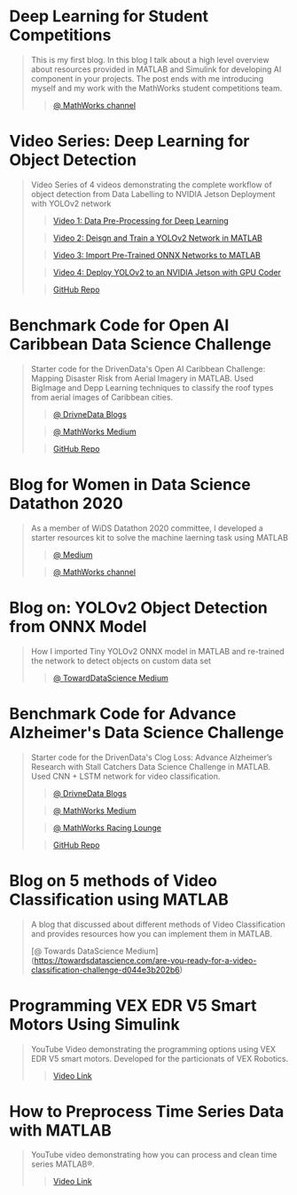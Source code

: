 
# Deep Learning for Student Competitions

> This is my first blog. In this blog I talk about a high level overview about resources provided in MATLAB and Simulink for developing AI component in your projects. The post ends with me introducing myself and my work with the MathWorks student competitions team. 
>
>> [@ MathWorks channel](https://blogs.mathworks.com/racing-lounge/2019/05/29/deep-learning-for-student-competitions/)

# Video Series: Deep Learning for Object Detection

> Video Series of 4 videos demonstrating the complete workflow of object detection from Data Labelling to NVIDIA Jetson Deployment with YOLOv2 network
>
>> [Video 1: Data Pre-Processing for Deep Learning](https://www.youtube.com/watch?v=g_Vj1ASBcYo&list=PLn8PRpmsu08oLufaYWEvcuez8Rq7q4O7D&index=44)
>
>>[Video 2: Deisgn and Train a YOLOv2 Network in MATLAB](https://www.youtube.com/watch?v=xOvuQ6DY_4w&list=PLn8PRpmsu08oLufaYWEvcuez8Rq7q4O7D&index=46)
>
>>[Video 3: Import Pre-Trained ONNX Networks to MATLAB](https://www.youtube.com/watch?v=5bnIYH6P-vE&list=PLn8PRpmsu08oLufaYWEvcuez8Rq7q4O7D&index=45)
>
>>[Video 4: Deploy YOLOv2 to an NVIDIA Jetson with GPU Coder](https://www.mathworks.com/videos/deploy-yolov2-to-an-nvidia-jetson-1578035533852.html)
>
>>[GitHub Repo](https://github.com/mathworks-robotics/deep-learning-for-object-detection-yolov2)

# Benchmark Code for Open AI Caribbean Data Science Challenge

> Starter code for the DrivenData's Open AI Caribbean Challenge: Mapping Disaster Risk from Aerial Imagery in MATLAB. Used BigImage and Depp Learning techniques to classify the roof types from aerial images of Caribbean cities.
>
>> [@ DrivneData Blogs](http://drivendata.co/blog/disaster-response-roof-type-benchmark/)
>
>> [@ MathWorks Medium](https://medium.com/mathworks/open-ai-caribbean-data-science-challenge-e51d627058cd)
>
>> [GitHub Repo](https://github.com/drivendataorg/openai-caribbean-challenge-benchmark)

# Blog for Women in Data Science Datathon 2020

> As a member of WiDS Datathon 2020 committee, I developed a starter resources kit to solve the machine laerning task using MATLAB
>
>> [@ Medium](https://medium.com/mathworks/matlab-benchmark-code-for-wids-datathon-2020-7779d6d4a856)
>
>> [@ MathWorks channel](https://blogs.mathworks.com/racing-lounge/2020/01/17/matlab-benchmark-code-for-wids-datathon-2020/)

# Blog on: YOLOv2 Object Detection from ONNX Model

> How I imported Tiny YOLOv2 ONNX model in MATLAB and re-trained the network to detect objects on custom data set
>
>> [@ TowardDataScience Medium](https://towardsdatascience.com/yolov2-object-detection-from-onnx-model-in-matlab-3bb25568aa15)

# Benchmark Code for Advance Alzheimer's Data Science Challenge

> Starter code for the DrivenData's Clog Loss: Advance Alzheimer’s Research with Stall Catchers Data Science Challenge in MATLAB. Used CNN + LSTM network for video classification.
>
>> [@ DrivneData Blogs](https://www.drivendata.co/blog/stall-catchers-alzheimers-benchmark/)
>
>> [@ MathWorks Medium](https://medium.com/mathworks/advance-alzheimers-research-with-stall-catchers-matlab-benchmark-code-9de651d8c3aa)
>
>> [@ MathWorks Racing Lounge](https://blogs.mathworks.com/racing-lounge/2020/05/20/advance-alzheimers-research-with-stall-catchers-matlab-benchmark-code/)
>
>> [GitHub Repo](https://github.com/drivendataorg/clog-loss-stall-catchers-benchmark)

# Blog on 5 methods of Video Classification using MATLAB

> A blog that discussed about different methods of Video Classification and provides resources how you can implement them in MATLAB.
>>
> [@ Towards DataScience Medium] (https://towardsdatascience.com/are-you-ready-for-a-video-classification-challenge-d044e3b202b6)

# Programming VEX EDR V5 Smart Motors Using Simulink

> YouTube Video demonstrating the programming options using VEX EDR V5 smart motors. Developed for the particionats of VEX Robotics. 
>
>> [Video Link](https://www.mathworks.com/videos/programming-vex-edr-v5-smart-motors-using-simulink-1555931743856.html)

# How to Preprocess Time Series Data with MATLAB

> YouTube video demonstrating how you can process and clean time series MATLAB®.
>
>> [Video Link](https://www.youtube.com/watch?v=CsqtMGDnMBw&list=PLn8PRpmsu08oBSjfGe8WIMN-2_rwWFSgr&index=15)





